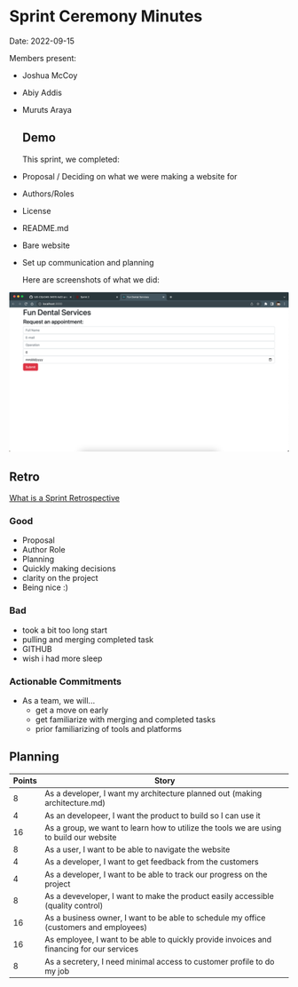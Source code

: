 # Sprint Ceremony Minutes

Date: 2022-09-15

Members present:

* Joshua McCoy
* Abiy Addis
* Muruts Araya


  ## Demo

  This sprint, we completed:

* Proposal / Deciding on what we were making a website for
* Authors/Roles
* License
* README.md
* Bare website
* Set up communication and planning


  Here are screenshots of what we did:

![](images/screenshot1.png)

  ## Retro

  [What is a Sprint Retrospective](https://www.scrum.org/resources/what-is-a-sprint-retrospective)

  ### Good

  * Proposal
  * Author Role
  * Planning
  * Quickly making decisions
  * clarity on the project
  * Being nice :)

  ### Bad

  * took a bit too long start
  * pulling and merging completed task
  * GITHUB
  * wish i had more sleep

  ### Actionable Commitments

  * As a team, we will...
    * get a move on early
    * get familiarize with merging and completed tasks
    * prior familiarizing of tools and platforms

  ## Planning

  Points | Story
  -------|--------
  8      | As a developer, I want my architecture planned out (making architecture.md)
  4      | As an developeer, I want the product to build so I can use it
  16     | As a group, we want to learn how to utilize the tools we are using to build our website
  8      | As a user, I want to be able to navigate the website
  4      | As a developer, I want to get feedback from the customers
  4      | As a developer, I want to be able to track our progress on the project
  8      | As a deveveloper, I want to make the product easily accessible (quality control)
  16     | As a business owner, I want to be able to schedule my office (customers and employees)
  16     | As employee, I want to be able to quickly provide invoices and financing for our services
  8      | As a secretery, I need minimal access to customer profile to do my job